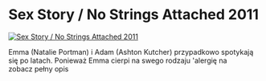 Sex Story / No Strings Attached 2011 
=============
[![Sex Story / No Strings Attached 2011 ](http://vidos.pl/images/player.gif)](http://vidos.pl/sex-story-no-strings-attached-2011)

 Emma (Natalie Portman) i Adam (Ashton Kutcher) przypadkowo spotykają się po latach. Ponieważ Emma cierpi na swego rodzaju 'alergię na zobacz pełny opis
